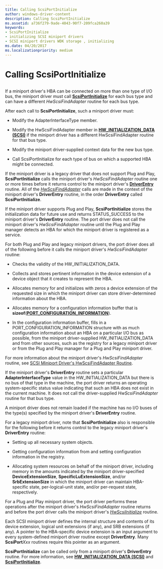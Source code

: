 ```yaml
---
title: Calling ScsiPortInitialize
author: windows-driver-content
description: Calling ScsiPortInitialize
ms.assetid: a736f279-9ade-4043-90f7-209fca260a39
keywords:
- ScsiPortInitialize
- initializing SCSI miniport drivers
- SCSI miniport drivers WDK storage , initializing
ms.date: 04/20/2017
ms.localizationpriority: medium
---
```


# Calling ScsiPortInitialize


## <span id="ddk_calling_scsiportinitialize_kg"></span><span id="DDK_CALLING_SCSIPORTINITIALIZE_KG"></span>


If a miniport driver's HBA can be connected on more than one type of I/O bus, the miniport driver must call [**ScsiPortInitialize**](https://msdn.microsoft.com/library/windows/hardware/ff564645) for each bus type and can have a different *HwScsiFindAdapter* routine for each bus type.

After each call to **ScsiPortInitialize**, such a miniport driver must:

-   Modify the AdapterInterfaceType member.

-   Modify the HwScsiFindAdapter member in [**HW\_INITIALIZATION\_DATA (SCSI)**](https://msdn.microsoft.com/library/windows/hardware/ff557456) if the miniport driver has a different HwScsiFindAdapter routine for that bus type.

-   Modify the miniport driver-supplied context data for the new bus type.

-   Call ScsiPortInitialize for each type of bus on which a supported HBA might be connected.

If the miniport driver is a legacy driver that does not support Plug and Play, **ScsiPortInitialize** calls the miniport driver's *HwScsiFindAdapter* routine one or more times before it returns control to the miniport driver's [**DriverEntry**](https://msdn.microsoft.com/library/windows/hardware/ff552654) routine. All of the [*HwScsiFindAdapter*](https://msdn.microsoft.com/library/windows/hardware/ff557300) calls are made in the context of the miniport driver's **DriverEntry** routine, in the order **DriverEntry** called **ScsiPortInitialize**.

If the miniport driver supports Plug and Play, **ScsiPortInitialize** stores the initialization data for future use and returns STATUS\_SUCCESS to the miniport driver's **DriverEntry** routine. The port driver does not call the miniport driver's *HwScsiFindAdapter* routine until the Plug and Play manager detects an HBA for which the miniport driver is registered as a service.

For both Plug and Play and legacy miniport drivers, the port driver does all of the following before it calls the miniport driver's *HwScsiFindAdapter* routine:

-   Checks the validity of the HW\_INITIALIZATION\_DATA.

-   Collects and stores pertinent information in the device extension of a device object that it creates to represent the HBA.

-   Allocates memory for and initializes with zeros a device extension of the requested size in which the miniport driver can store driver-determined information about the HBA.

-   Allocates memory for a configuration information buffer that is **sizeof**([**PORT\_CONFIGURATION\_INFORMATION**](https://msdn.microsoft.com/library/windows/hardware/ff563900)).

-   In the configuration information buffer, fills in a PORT\_CONFIGURATION\_INFORMATION structure with as much configuration information about an HBA on a particular I/O bus as possible, from the miniport driver-supplied HW\_INITIALIZATION\_DATA and from other sources, such as the registry for a legacy miniport driver or from the Plug and Play manager for a Plug and Play miniport driver.

For more information about the miniport driver's *HwScsiFindAdapter* routine, see [SCSI Miniport Driver's HwScsiFindAdapter Routine](scsi-miniport-driver-s-hwscsifindadapter-routine.md).

If the miniport driver's **DriverEntry** routine sets a particular **AdapterInterfaceType** value in the HW\_INITIALIZATION\_DATA but there is no bus of that type in the machine, the port driver returns an operating system-specific status value indicating that such an HBA does not exist in the current machine. It does not call the driver-supplied *HwScsiFindAdapter* routine for that bus type.

A miniport driver does not remain loaded if the machine has no I/O buses of the type(s) specified by the miniport driver's **DriverEntry** routine.

For a legacy miniport driver, note that **ScsiPortInitialize** also is responsible for the following before it returns control to the legacy miniport driver's **DriverEntry** routine:

-   Setting up all necessary system objects.

-   Getting configuration information from and setting configuration information in the registry.

-   Allocating system resources on behalf of the miniport driver, including memory in the amounts indicated by the miniport driver-specified **DeviceExtensionSize**, **SpecificLuExtensionSize**, and/or **SrbExtensionSize** in which the miniport driver can maintain HBA-specific state, per-logical-unit state, and/or per-request state, respectively.

For a Plug and Play miniport driver, the port driver performs these operations after the miniport driver's *HwScsiFindAdapter* routine returns and before the port driver calls the miniport driver's [*HwScsiInitialize*](https://msdn.microsoft.com/library/windows/hardware/ff557302) routine.

Each SCSI miniport driver defines the internal structure and contents of its device extension, logical unit extensions (if any), and SRB extensions (if any). A pointer to the HBA-specific device extension is an input argument to every system-defined miniport driver routine except **DriverEntry**. Many **ScsiPort***Xxx* routines require this pointer as an argument.

**ScsiPortInitialize** can be called only from a miniport driver's **DriverEntry** routine. For more information, see [**HW\_INITIALIZATION\_DATA (SCSI)**](https://msdn.microsoft.com/library/windows/hardware/ff557456) and [**ScsiPortInitialize**](https://msdn.microsoft.com/library/windows/hardware/ff564645).

 

 




